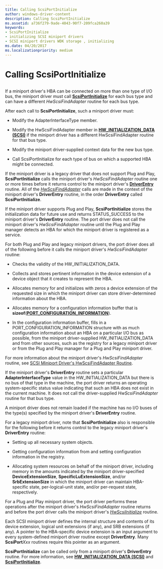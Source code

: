 ```yaml
---
title: Calling ScsiPortInitialize
author: windows-driver-content
description: Calling ScsiPortInitialize
ms.assetid: a736f279-9ade-4043-90f7-209fca260a39
keywords:
- ScsiPortInitialize
- initializing SCSI miniport drivers
- SCSI miniport drivers WDK storage , initializing
ms.date: 04/20/2017
ms.localizationpriority: medium
---
```


# Calling ScsiPortInitialize


## <span id="ddk_calling_scsiportinitialize_kg"></span><span id="DDK_CALLING_SCSIPORTINITIALIZE_KG"></span>


If a miniport driver's HBA can be connected on more than one type of I/O bus, the miniport driver must call [**ScsiPortInitialize**](https://msdn.microsoft.com/library/windows/hardware/ff564645) for each bus type and can have a different *HwScsiFindAdapter* routine for each bus type.

After each call to **ScsiPortInitialize**, such a miniport driver must:

-   Modify the AdapterInterfaceType member.

-   Modify the HwScsiFindAdapter member in [**HW\_INITIALIZATION\_DATA (SCSI)**](https://msdn.microsoft.com/library/windows/hardware/ff557456) if the miniport driver has a different HwScsiFindAdapter routine for that bus type.

-   Modify the miniport driver-supplied context data for the new bus type.

-   Call ScsiPortInitialize for each type of bus on which a supported HBA might be connected.

If the miniport driver is a legacy driver that does not support Plug and Play, **ScsiPortInitialize** calls the miniport driver's *HwScsiFindAdapter* routine one or more times before it returns control to the miniport driver's [**DriverEntry**](https://msdn.microsoft.com/library/windows/hardware/ff552654) routine. All of the [*HwScsiFindAdapter*](https://msdn.microsoft.com/library/windows/hardware/ff557300) calls are made in the context of the miniport driver's **DriverEntry** routine, in the order **DriverEntry** called **ScsiPortInitialize**.

If the miniport driver supports Plug and Play, **ScsiPortInitialize** stores the initialization data for future use and returns STATUS\_SUCCESS to the miniport driver's **DriverEntry** routine. The port driver does not call the miniport driver's *HwScsiFindAdapter* routine until the Plug and Play manager detects an HBA for which the miniport driver is registered as a service.

For both Plug and Play and legacy miniport drivers, the port driver does all of the following before it calls the miniport driver's *HwScsiFindAdapter* routine:

-   Checks the validity of the HW\_INITIALIZATION\_DATA.

-   Collects and stores pertinent information in the device extension of a device object that it creates to represent the HBA.

-   Allocates memory for and initializes with zeros a device extension of the requested size in which the miniport driver can store driver-determined information about the HBA.

-   Allocates memory for a configuration information buffer that is **sizeof**([**PORT\_CONFIGURATION\_INFORMATION**](https://msdn.microsoft.com/library/windows/hardware/ff563900)).

-   In the configuration information buffer, fills in a PORT\_CONFIGURATION\_INFORMATION structure with as much configuration information about an HBA on a particular I/O bus as possible, from the miniport driver-supplied HW\_INITIALIZATION\_DATA and from other sources, such as the registry for a legacy miniport driver or from the Plug and Play manager for a Plug and Play miniport driver.

For more information about the miniport driver's *HwScsiFindAdapter* routine, see [SCSI Miniport Driver's HwScsiFindAdapter Routine](scsi-miniport-driver-s-hwscsifindadapter-routine.md).

If the miniport driver's **DriverEntry** routine sets a particular **AdapterInterfaceType** value in the HW\_INITIALIZATION\_DATA but there is no bus of that type in the machine, the port driver returns an operating system-specific status value indicating that such an HBA does not exist in the current machine. It does not call the driver-supplied *HwScsiFindAdapter* routine for that bus type.

A miniport driver does not remain loaded if the machine has no I/O buses of the type(s) specified by the miniport driver's **DriverEntry** routine.

For a legacy miniport driver, note that **ScsiPortInitialize** also is responsible for the following before it returns control to the legacy miniport driver's **DriverEntry** routine:

-   Setting up all necessary system objects.

-   Getting configuration information from and setting configuration information in the registry.

-   Allocating system resources on behalf of the miniport driver, including memory in the amounts indicated by the miniport driver-specified **DeviceExtensionSize**, **SpecificLuExtensionSize**, and/or **SrbExtensionSize** in which the miniport driver can maintain HBA-specific state, per-logical-unit state, and/or per-request state, respectively.

For a Plug and Play miniport driver, the port driver performs these operations after the miniport driver's *HwScsiFindAdapter* routine returns and before the port driver calls the miniport driver's [*HwScsiInitialize*](https://msdn.microsoft.com/library/windows/hardware/ff557302) routine.

Each SCSI miniport driver defines the internal structure and contents of its device extension, logical unit extensions (if any), and SRB extensions (if any). A pointer to the HBA-specific device extension is an input argument to every system-defined miniport driver routine except **DriverEntry**. Many **ScsiPort***Xxx* routines require this pointer as an argument.

**ScsiPortInitialize** can be called only from a miniport driver's **DriverEntry** routine. For more information, see [**HW\_INITIALIZATION\_DATA (SCSI)**](https://msdn.microsoft.com/library/windows/hardware/ff557456) and [**ScsiPortInitialize**](https://msdn.microsoft.com/library/windows/hardware/ff564645).

 

 




